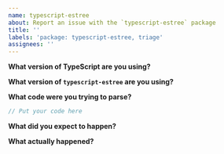 ```yaml
---
name: typescript-estree
about: Report an issue with the `typescript-estree` package
title: ''
labels: 'package: typescript-estree, triage'
assignees: ''
---
```


**What version of TypeScript are you using?**

**What version of `typescript-estree` are you using?**

**What code were you trying to parse?**

```ts
// Put your code here
```

**What did you expect to happen?**

**What actually happened?**
